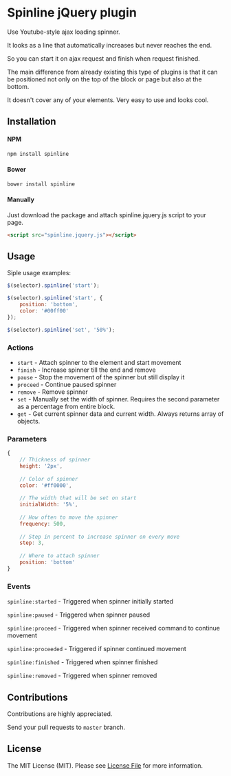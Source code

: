 # Spinline jQuery plugin

Use Youtube-style ajax loading spinner.

It looks as a line that automatically increases but never reaches the end.

So you can start it on ajax request and finish when request finished.

The main difference from already existing this type of plugins is that it can be positioned not only on the top of the block or page but also at the bottom.

It doesn't cover any of your elements. Very easy to use and looks cool.

## Installation

#### NPM

```bash
npm install spinline
```

#### Bower

```bash
bower install spinline
```

#### Manually

Just download the package and attach spinline.jquery.js script to your page.

```html
<script src="spinline.jquery.js"></script>
```

## Usage

Siple usage examples:

```javascript
$(selector).spinline('start');

$(selector).spinline('start', {
    position: 'bottom',
    color: '#00ff00'
});

$(selector).spinline('set', '50%');
```

### Actions

 - `start` - Attach spinner to the element and start movement
 - `finish` - Increase spinner till the end and remove
 - `pause` - Stop the movement of the spinner but still display it
 - `proceed` - Continue paused spinner
 - `remove` - Remove spinner
 - `set` - Manually set the width of spinner. Requires the second parameter as a percentage from entire block.
 - `get` - Get current spinner data and current width. Always returns array of objects.
 
### Parameters

```javascript
{
    // Thickness of spinner
    height: '2px',
    
    // Color of spinner
    color: '#ff0000',
    
    // The width that will be set on start
    initialWidth: '5%',
    
    // How often to move the spinner
    frequency: 500,
    
    // Step in percent to increase spinner on every move
    step: 3,
    
    // Where to attach spinner
    position: 'bottom'
}
```

### Events

`spinline:started` - Triggered when spinner initially started

`spinline:paused` - Triggered when spinner paused

`spinline:proceed` - Triggered when spinner received command to continue movement

`spinline:proceeded` - Triggered if spinner continued movement

`spinline:finished` - Triggered when spinner finished

`spinline:removed` - Triggered when spinner removed

## Contributions

Contributions are highly appreciated.

Send your pull requests to `master` branch.


## License

The MIT License (MIT). Please see [License File](https://github.com/garf/spinline/blob/master/LICENSE) for more information.


